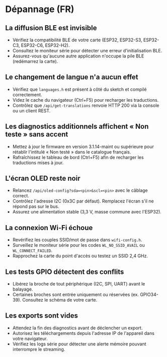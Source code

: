 # Dépannage (FR)

## La diffusion BLE est invisible
- Vérifiez la compatibilité BLE de votre carte (ESP32, ESP32-S3, ESP32-C3, ESP32-C6, ESP32-H2).
- Consultez le moniteur série pour détecter une erreur d'initialisation BLE.
- Assurez-vous qu'aucune autre application n'occupe la pile BLE (redémarrez la carte).

## Le changement de langue n'a aucun effet
- Vérifiez que `languages.h` est présent à côté du sketch et compilé correctement.
- Videz le cache du navigateur (Ctrl+F5) pour recharger les traductions.
- Contrôlez que `/api/get-translations` renvoie HTTP 200 via la console ou un client REST.

## Les diagnostics additionnels affichent « Non teste » sans accent
- Mettez à jour le firmware en version 3.1.14-maint ou supérieure pour rétablir l'intitulé « Non testé » dans le catalogue français.
- Rafraîchissez le tableau de bord (Ctrl+F5) afin de recharger les traductions mises à jour.

## L'écran OLED reste noir
- Relancez `/api/oled-config?sda=<pin>&scl=<pin>` avec le câblage correct.
- Contrôlez l'adresse I2C (0x3C par défaut). Remplacez l'écran s'il ne répond pas sur le bus.
- Assurez une alimentation stable (3,3 V, masse commune avec l'ESP32).

## La connexion Wi-Fi échoue
- Revérifiez les couples SSID/mot de passe dans `wifi-config.h`.
- Surveillez le moniteur série pour les codes `WL_NO_SSID_AVAIL` ou `WL_CONNECT_FAILED`.
- Rapprochez la carte du point d'accès ou testez un SSID 2,4 GHz.

## Les tests GPIO détectent des conflits
- Libérez la broche de tout périphérique (I2C, SPI, UART) avant le balayage.
- Certaines broches sont entrée uniquement ou réservées (ex. GPIO34-39). Consultez le schéma de votre carte.

## Les exports sont vides
- Attendez la fin des diagnostics avant de déclencher un export.
- Autorisez les téléchargements depuis l'adresse IP de l'appareil dans votre navigateur.
- Vérifiez les logs série pour détecter une alerte mémoire pouvant interrompre le streaming.
